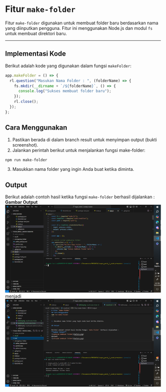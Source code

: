 # Fitur `make-folder`

Fitur `make-folder` digunakan untuk membuat folder baru berdasarkan nama yang diinputkan pengguna. Fitur ini menggunakan Node.js dan modul `fs` untuk membuat direktori baru.

---

## Implementasi Kode

Berikut adalah kode yang digunakan dalam fungsi `makeFolder`:

```javascript
app.makeFolder = () => {
  rl.question("Masukan Nama Folder : ", (folderName) => {
    fs.mkdir(__dirname + `/${folderName}`, () => {
      console.log("Sukses membuat folder baru");
    });
    rl.close();
  });
};
```

## Cara Menggunakan

1. Pastikan berada di dalam branch result untuk menyimpan output (bukti screenshot).
2. Jalankan perintah berikut untuk menjalankan fungsi make-folder:

```bash
npm run make-folder
```

3. Masukkan nama folder yang ingin Anda buat ketika diminta.

## Output

Berikut adalah contoh hasil ketika fungsi `make-folder` berhasil dijalankan :  
**Gambar Output**
![sebelum membuat folder](before.png)
menjadi
![sesudah membuat folder](after.png)
